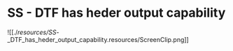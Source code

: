 # SS - DTF has heder output capability

![[./_resources/SS_-_DTF_has_heder_output_capability.resources/ScreenClip.png]]
